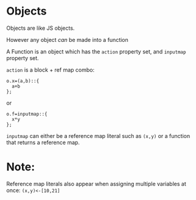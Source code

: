 Objects
======
Objects are like JS objects.

However any object _can_ be made into a function

A Function is an object which has the `action` property set, and `inputmap` property set.

`action` is a block + ref map combo:

```
o.x=(a,b)::{
  a+b
};
```

or

```
o.f=inputmap::{
  x*y
};
```


`inputmap` can either be a reference map literal such as `(x,y)` or a function that returns a reference map.


Note:
=
Reference map literals also appear when assigning multiple variables at once:
`(x,y)<-[10,21]`
